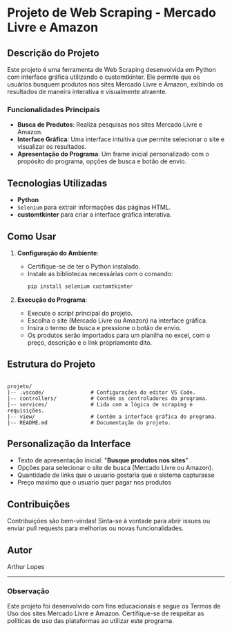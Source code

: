 # Projeto de Web Scraping - Mercado Livre e Amazon

## Descrição do Projeto
Este projeto é uma ferramenta de Web Scraping desenvolvida em Python com interface gráfica utilizando o customtkinter. Ele permite que os usuários busquem produtos nos sites Mercado Livre e Amazon, exibindo os resultados de maneira interativa e visualmente atraente.

### Funcionalidades Principais
- **Busca de Produtos**: Realiza pesquisas nos sites Mercado Livre e Amazon.
- **Interface Gráfica**: Uma interface intuitiva que permite selecionar o site e visualizar os resultados.
- **Apresentação do Programa**: Um frame inicial personalizado com o propósito do programa, opções de busca e botão de envio.

## Tecnologias Utilizadas
- **Python**
- `Selenium` para extrair informações das páginas HTML.
- **customtkinter** para criar a interface gráfica interativa.

## Como Usar
1. **Configuração do Ambiente**:
   - Certifique-se de ter o Python instalado.
   - Instale as bibliotecas necessárias com o comando:
     ```bash
     pip install selenium customtkinter
     ```

2. **Execução do Programa**:
   - Execute o script principal do projeto.
   - Escolha o site (Mercado Livre ou Amazon) na interface gráfica.
   - Insira o termo de busca e pressione o botão de envio.
   - Os produtos serão importados para um planilha no excel, com o preço, descrição e o link propriamente dito. 

## Estrutura do Projeto
```

projeto/
|-- .vscode/               # Configurações do editor VS Code.
|-- controllers/           # Contém os controladores do programa.
|-- services/              # Lida com a lógica de scraping e requisições.
|-- view/                  # Contém a interface gráfica do programa.
|-- README.md              # Documentação do projeto.

```

## Personalização da Interface
- Texto de apresentação inicial: "**Busque produtos nos sites**" .
- Opções para selecionar o site de busca (Mercado Livre ou Amazon).
- Quantidade de links que o usuario gostaria que o sistema capturasse
- Preço maximo que o usuario quer pagar nos produtos

## Contribuições
Contribuições são bem-vindas! Sinta-se à vontade para abrir issues ou enviar pull requests para melhorias ou novas funcionalidades.

## Autor
Arthur Lopes

---

### Observação
Este projeto foi desenvolvido com fins educacionais e segue os Termos de Uso dos sites Mercado Livre e Amazon. Certifique-se de respeitar as políticas de uso das plataformas ao utilizar este programa.
